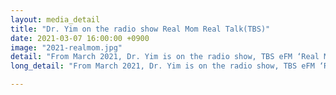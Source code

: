 ```yaml
---
layout: media_detail
title: "Dr. Yim on the radio show Real Mom Real Talk(TBS)"
date: 2021-03-07 16:00:00 +0900
image: "2021-realmom.jpg"
detail: "From March 2021, Dr. Yim is on the radio show, TBS eFM ‘Real Mom Real Talk’ every week to give advice to parents about children’s language development and share her insights with helpful tips as a speech-pathologist."
long_detail: "From March 2021, Dr. Yim is on the radio show, TBS eFM ‘Real Mom Real Talk’ every week to give advice to parents about children’s language development and share her insights with helpful tips as a speech-pathologist.You can listen to the show here: http://www.podbbang.com/ch/1768658 ."

---
```


